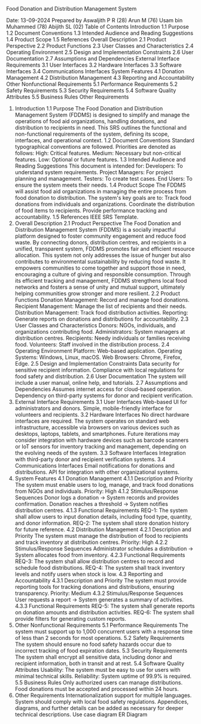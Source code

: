 Food Donation and Distribution Management System



Date: 13-09-2024
Prepared by 
Aswaljith P R (28)
 Arun M (76)
 Usam bin Muhammed (78)
 Abijith SL (02)
Table of Contents
Introduction 
1.1 Purpose 
1.2 Document Conventions 
1.3 Intended Audience and Reading Suggestions 
1.4 Product Scope 
1.5 References
Overall Description 
2.1 Product Perspective 
2.2 Product Functions 
2.3 User Classes and Characteristics 
2.4 Operating Environment 
2.5 Design and Implementation Constraints
2.6 User Documentation 
2.7 Assumptions and Dependencies
External Interface Requirements 
3.1 User Interfaces 
3.2 Hardware Interfaces 
3.3 Software Interfaces 
3.4 Communications Interfaces
System Features 
4.1 Donation Management 
4.2 Distribution Management 
4.3 Reporting and Accountability
Other Nonfunctional Requirements 
5.1 Performance Requirements 
5.2 Safety Requirements 
5.3 Security Requirements 
5.4 Software Quality Attributes 
5.5 Business Rules
Other Requirements
1. Introduction
1.1 Purpose
The Food Donation and Distribution Management System (FDDMS) is designed to simplify and 
manage the operations of food aid organizations, handling donations, and distribution to recipients 
in need. This SRS outlines the functional and non-functional requirements of the system, defining its 
scope, interfaces, and operational context.
1.2 Document Conventions
Standard typographical conventions are followed. Priorities are denoted as follows:
High: Critical features.
Medium: Necessary but non-critical features.
Low: Optional or future features.
1.3 Intended Audience and Reading Suggestions
This document is intended for:
Developers: To understand system requirements.
Project Managers: For project planning and management.
Testers: To create test cases.
End Users: To ensure the system meets their needs.
1.4 Product Scope
The FDDMS will assist food aid organizations in managing the entire process from food donation to 
distribution. The system's key goals are to:
Track food donations from individuals and organizations.
Coordinate the distribution of food items to recipients.
Provide performance tracking and accountability.
1.5 References
IEEE SRS Template.
2. Overall Description
2.1 Product Perspective
The Food Donation and Distribution Management System (FDDMS) is a socially impactful platform 
designed to foster community engagement and reduce food waste. By connecting donors, 
distribution centres, and recipients in a unified, transparent system, FDDMS promotes fair and 
efficient resource allocation. This system not only addresses the issue of hunger but also contributes 
to environmental sustainability by reducing food waste. It empowers communities to come together 
and support those in need, encouraging a culture of giving and responsible consumption. Through its 
efficient tracking and management, FDDMS strengthens local food networks and fosters a sense of 
unity and mutual support, ultimately helping communities grow stronger and more resilient.
2.2 Product Functions
Donation Management: Record and manage food donations.
Recipient Management: Manage the list of recipients and their needs.
Distribution Management: Track food distribution activities.
Reporting: Generate reports on donations and distributions for accountability.
2.3 User Classes and Characteristics
Donors: NGOs, individuals, and organizations contributing food.
Administrators: System managers at distribution centres.
Recipients: Needy individuals or families receiving food.
Volunteers: Staff involved in the distribution process.
2.4 Operating Environment
Platform: Web-based application.
Operating Systems: Windows, Linux, macOS.
Web Browsers: Chrome, Firefox, Edge.
2.5 Design and Implementation Constraints
Data security for sensitive recipient information.
Compliance with local regulations for food safety and distribution.
2.6 User Documentation
The system will include a user manual, online help, and tutorials.
2.7 Assumptions and Dependencies
Assumes internet access for cloud-based operation.
Dependency on third-party systems for donor and recipient verification.
3. External Interface Requirements
3.1 User Interfaces
Web-based UI for administrators and donors.
Simple, mobile-friendly interface for volunteers and recipients.
3.2 Hardware Interfaces
No direct hardware interfaces are required. The system operates on standard web infrastructure, 
accessible via browsers on various devices such as desktops, laptops, tablets, and smartphones. 
Future iterations may consider integration with hardware devices such as barcode scanners or IoT 
sensors for inventory tracking and management, depending on the evolving needs of the system.
3.3 Software Interfaces
Integration with third-party donor and recipient verification systems.
3.4 Communications Interfaces
Email notifications for donations and distributions.
API for integration with other organizational systems.
4. System Features
4.1 Donation Management
4.1.1 Description and Priority
The system must enable users to log, manage, and track food donations from NGOs and individuals. 
Priority: High
4.1.2 Stimulus/Response Sequences
Donor logs a donation → System records and provides confirmation.
Donation reaches a threshold → System notifies distribution centres.
4.1.3 Functional Requirements
REQ-1: The system shall allow users to input donation details, including food type, quantity, and 
donor information.
REQ-2: The system shall store donation history for future reference.
4.2 Distribution Management
4.2.1 Description and Priority
The system must manage the distribution of food to recipients and track inventory at distribution 
centres. Priority: High
4.2.2 Stimulus/Response Sequences
Administrator schedules a distribution → System allocates food from inventory.
4.2.3 Functional Requirements
REQ-3: The system shall allow distribution centres to record and schedule food distributions.
REQ-4: The system shall track inventory levels and notify users when stock is low.
4.3 Reporting and Accountability
4.3.1 Description and Priority
The system must provide reporting tools for tracking donations and distributions, ensuring 
transparency. Priority: Medium
4.3.2 Stimulus/Response Sequences
User requests a report → System generates a summary of activities.
4.3.3 Functional Requirements
REQ-5: The system shall generate reports on donation amounts and distribution activities.
REQ-6: The system shall provide filters for generating custom reports.
5. Other Nonfunctional Requirements
5.1 Performance Requirements
The system must support up to 1,000 concurrent users with a response time of less than 2 seconds 
for most operations.
5.2 Safety Requirements
The system should ensure no food safety hazards occur due to incorrect tracking of food expiration 
dates.
5.3 Security Requirements
The system shall encrypt all sensitive data, including donor and recipient information, both in transit 
and at rest.
5.4 Software Quality Attributes
Usability: The system must be easy to use for users with minimal technical skills.
Reliability: System uptime of 99.9% is required.
5.5 Business Rules
Only authorized users can manage distributions.
Food donations must be accepted and processed within 24 hours.
6. Other Requirements
Internationalization support for multiple languages.
System should comply with local food safety regulations.
Appendices, diagrams, and further details can be added as necessary for deeper technical 
descriptions.
Use case diagram
ER Diagram
